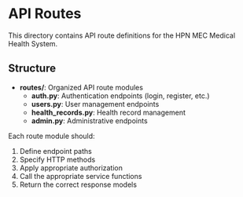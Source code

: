 # API Routes

This directory contains API route definitions for the HPN MEC Medical Health System.

## Structure

- **routes/**: Organized API route modules
  - **auth.py**: Authentication endpoints (login, register, etc.)
  - **users.py**: User management endpoints
  - **health_records.py**: Health record management
  - **admin.py**: Administrative endpoints

Each route module should:
1. Define endpoint paths
2. Specify HTTP methods
3. Apply appropriate authorization
4. Call the appropriate service functions
5. Return the correct response models 